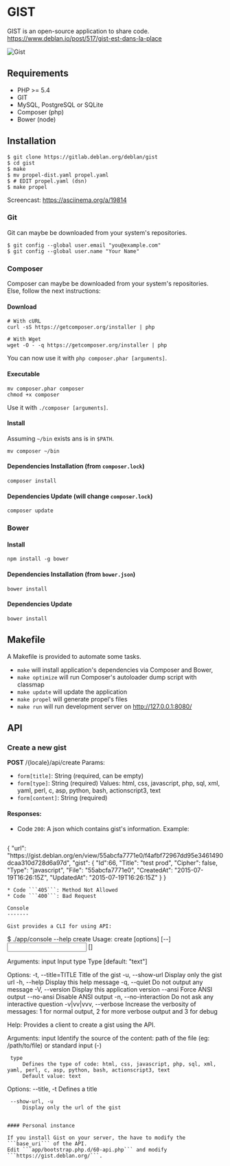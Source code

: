 GIST
====

GIST is an open-source application to share code.
https://www.deblan.io/post/517/gist-est-dans-la-place

![Gist](https://upload.deblan.org/u/2015-05/554e2c12.png "Gist")

Requirements
------------

* PHP >= 5.4
* GIT
* MySQL, PostgreSQL or SQLite
* Composer (php)
* Bower (node)

Installation
------------

	$ git clone https://gitlab.deblan.org/deblan/gist
	$ cd gist
	$ make
	$ mv propel-dist.yaml propel.yaml
	$ # EDIT propel.yaml (dsn)
	$ make propel

Screencast: https://asciinema.org/a/19814

### Git

Git can maybe be downloaded from your system's repositories.

	$ git config --global user.email "you@example.com"
	$ git config --global user.name "Your Name"

### Composer

Composer can maybe be downloaded from your system's repositories.
Else, follow the next instructions:

#### Download

    # With cURL
    curl -sS https://getcomposer.org/installer | php

    # With Wget
    wget -O - -q https://getcomposer.org/installer | php

You can now use it with `php composer.phar [arguments]`.

#### Executable

    mv composer.phar composer
    chmod +x composer

Use it with `./composer [arguments]`.

#### Install

Assuming `~/bin` exists ans is in `$PATH`.

    mv composer ~/bin

#### Dependencies Installation (from `composer.lock`)

    composer install

#### Dependencies Update (will change `composer.lock`)

    composer update

### Bower


#### Install

	npm install -g bower

#### Dependencies Installation (from `bower.json`)

    bower install

#### Dependencies Update

    bower install

Makefile
--------

A Makefile is provided to automate some tasks.

* `make` will install application's dependencies via Composer and Bower,
* `make optimize` will run Composer's autoloader dump script with classmap
* `make update` will update the application
* `make propel` will generate propel's files
* `make run` will run development server on http://127.0.0.1:8080/

API
---

### Create a new gist

**POST** /{locale}/api/create
Params:

* ```form[title]```: String (required, can be empty)
* ```form[type]```: String (required)
  Values: html, css, javascript, php, sql, xml, yaml, perl, c, asp, python, bash, actionscript3, text
* ```form[content]```: String (required)

#### Responses:

* Code ```200```: A json which contains gist's information. Example:
  ```javascript
{
    "url": "https:\/\/gist.deblan.org\/en\/view\/55abcfa7771e0\/f4afbf72967dd95e3461490dcaa310d728d6a97d",
    "gist": {
        "Id":66,
        "Title": "test prod",
        "Cipher": false,
        "Type": "javascript",
        "File": "55abcfa7771e0",
        "CreatedAt": "2015-07-19T16:26:15Z",
        "UpdatedAt": "2015-07-19T16:26:15Z"
    }
}
  ```
* Code ```405```: Method Not Allowed
* Code ```400```: Bad Request

Console
-------

Gist provides a CLI for using API:

```
$ ./app/console --help create
Usage:
  create [options] [--] <input> [<type>]

Arguments:
  input                 Input
  type                  Type [default: "text"]

Options:
  -t, --title=TITLE     Title of the gist
  -u, --show-url        Display only the gist url
  -h, --help            Display this help message
  -q, --quiet           Do not output any message
  -V, --version         Display this application version
      --ansi            Force ANSI output
      --no-ansi         Disable ANSI output
  -n, --no-interaction  Do not ask any interactive question
  -v|vv|vvv, --verbose  Increase the verbosity of messages: 1 for normal output, 2 for more verbose output and 3 for debug

Help:
 Provides a client to create a gist using the API.
 
 Arguments:
     input
         Identify the source of the content: path of the file (eg: /path/to/file) or standard input (-)
 
     type
         Defines the type of code: html, css, javascript, php, sql, xml, yaml, perl, c, asp, python, bash, actionscript3, text
         Default value: text
 
 Options:
     --title, -t
         Defines a title
 
     --show-url, -u
         Display only the url of the gist
```

#### Personal instance

If you install Gist on your server, the have to modify the ```base_uri``` of the API.
Edit ```app/bootstrap.php.d/60-api.php``` and modify ```https://gist.deblan.org/```.
